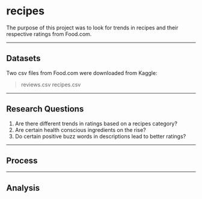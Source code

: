 # recipes

The purpose of this project was to look for trends in recipes and their respective ratings from Food.com.

---

## Datasets

Two csv files from Food.com were downloaded from Kaggle:
   >reviews.csv
   >recipes.csv
  
---
 
## Research Questions

  1. Are there different trends in ratings based on a recipes category?
  2. Are certain health conscious ingredients on the rise? 
  3. Do certain positive buzz words in descriptions lead to better ratings? 

---

## Process

---

## Analysis


  
